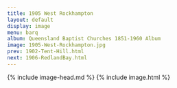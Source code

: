 ```yaml
---
title: 1905 West Rockhampton
layout: default
display: image
menu: barq
album: Queensland Baptist Churches 1851-1960 Album
image: 1905-West-Rockhampton.jpg
prev: 1902-Tent-Hill.html
next: 1906-RedlandBay.html
---
```

{% include image-head.md %}
{% include image.html %}